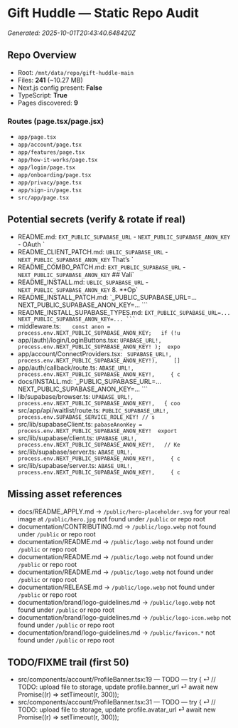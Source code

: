 # Gift Huddle — Static Repo Audit
_Generated: 2025-10-01T20:43:40.648420Z_

## Repo Overview
- Root: `/mnt/data/repo/gift-huddle-main`
- Files: **241** (~10.27 MB)
- Next.js config present: **False**
- TypeScript: **True**
- Pages discovered: **9**

### Routes (page.tsx/page.jsx)
- `app/page.tsx`
- `app/account/page.tsx`
- `app/features/page.tsx`
- `app/how-it-works/page.tsx`
- `app/login/page.tsx`
- `app/onboarding/page.tsx`
- `app/privacy/page.tsx`
- `app/sign-in/page.tsx`
- `src/app/page.tsx`

## Potential secrets (verify & rotate if real)
- README.md: `EXT_PUBLIC_SUPABASE_URL` - `NEXT_PUBLIC_SUPABASE_ANON_KEY` - OAuth `
- README_CLIENT_PATCH.md: `UBLIC_SUPABASE_URL`      - `NEXT_PUBLIC_SUPABASE_ANON_KEY`  That’s `
- README_COMBO_PATCH.md: `EXT_PUBLIC_SUPABASE_URL` - `NEXT_PUBLIC_SUPABASE_ANON_KEY`  ## Vali`
- README_INSTALL.md: `UBLIC_SUPABASE_URL`      - `NEXT_PUBLIC_SUPABASE_ANON_KEY`  8. **Op`
- README_INSTALL_PATCH.md: `_PUBLIC_SUPABASE_URL=...    NEXT_PUBLIC_SUPABASE_ANON_KEY=...    ```
- README_INSTALL_SUPABASE_TYPES.md: `EXT_PUBLIC_SUPABASE_URL=... NEXT_PUBLIC_SUPABASE_ANON_KEY=... ```  `
- middleware.ts: `   const anon = process.env.NEXT_PUBLIC_SUPABASE_ANON_KEY;   if (!u`
- app/(auth)/login/LoginButtons.tsx: `UPABASE_URL!,   process.env.NEXT_PUBLIC_SUPABASE_ANON_KEY! );  expo`
- app/account/ConnectProviders.tsx: `_SUPABASE_URL!, process.env.NEXT_PUBLIC_SUPABASE_ANON_KEY!),     []`
- app/auth/callback/route.ts: `ABASE_URL!,     process.env.NEXT_PUBLIC_SUPABASE_ANON_KEY!,     { c`
- docs/INSTALL.md: `_PUBLIC_SUPABASE_URL=...    NEXT_PUBLIC_SUPABASE_ANON_KEY=...    ```
- lib/supabase/browser.ts: `UPABASE_URL!,   process.env.NEXT_PUBLIC_SUPABASE_ANON_KEY!,   { coo`
- src/app/api/waitlist/route.ts: `PUBLIC_SUPABASE_URL!,       process.env.SUPABASE_SERVICE_ROLE_KEY! // s`
- src/lib/supabaseClient.ts: `pabaseAnonKey = process.env.NEXT_PUBLIC_SUPABASE_ANON_KEY!  export `
- src/lib/supabase/client.ts: `UPABASE_URL!,   process.env.NEXT_PUBLIC_SUPABASE_ANON_KEY!,   // Ke`
- src/lib/supabase/server.ts: `ABASE_URL!,     process.env.NEXT_PUBLIC_SUPABASE_ANON_KEY!,     { c`
- src/lib/supabase/server.ts: `ABASE_URL!,     process.env.NEXT_PUBLIC_SUPABASE_ANON_KEY!,     { c`

## Missing asset references
- docs/README_APPLY.md → `/public/hero-placeholder.svg` for your real image at `/public/hero.jpg` not found under `/public` or repo root
- documentation/CONTRIBUTING.md → `/public/logo.webp` not found under `/public` or repo root
- documentation/README.md → `/public/logo.webp` not found under `/public` or repo root
- documentation/README.md → `/public/logo.webp` not found under `/public` or repo root
- documentation/README.md → `/public/logo.webp` not found under `/public` or repo root
- documentation/RELEASE.md → `/public/logo.webp` not found under `/public` or repo root
- documentation/brand/logo-guidelines.md → `/public/logo.webp` not found under `/public` or repo root
- documentation/brand/logo-guidelines.md → `/public/logo-icon.webp` not found under `/public` or repo root
- documentation/brand/logo-guidelines.md → `/public/favicon.*` not found under `/public` or repo root

## TODO/FIXME trail (first 50)
- src/components/account/ProfileBanner.tsx:19 — TODO —     try { ⏎       // TODO: upload file to storage, update profile.banner_url ⏎       await new Promise((r) => setTimeout(r, 300));
- src/components/account/ProfileBanner.tsx:31 — TODO —     try { ⏎       // TODO: upload file to storage, update profile.avatar_url ⏎       await new Promise((r) => setTimeout(r, 300));